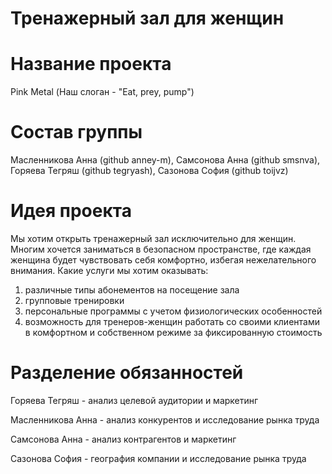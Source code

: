 # Тренажерный зал для женщин

# Название проекта
Pink Metal (Наш слоган - "Eat, prey, pump")
# Состав группы
Масленникова Анна (github anney-m), Самсонова Анна (github smsnva), Горяева Тегряш (github tegryash), Сазонова София (github toijvz)
# Идея проекта
Мы хотим открыть тренажерный зал исключительно для женщин. Многим хочется заниматься в безопасном пространстве, где каждая женщина будет чувствовать себя комфортно, избегая нежелательного внимания. 
Какие услуги мы хотим оказывать: 
1) различные типы абонементов на посещение зала
2) групповые тренировки
3) персональные программы с учетом физиологических особенностей
4) возможность для тренеров-женщин работать со своими клиентами в комфортном и собственном режиме за фиксированную стоимость

# Разделение обязанностей
Горяева Тегряш - анализ целевой аудитории и маркетинг

Масленникова Анна - анализ конкурентов и исследование рынка труда

Самсонова Анна - анализ контрагентов и маркетинг

Сазонова София - география компании и исследование рынка труда
